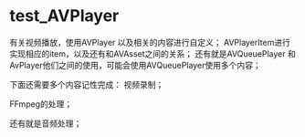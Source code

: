 # test_AVPlayer

有关视频播放，使用AVPlayer 以及相关的内容进行自定义；
AVPlayerItem进行实现相应的item，以及还有和AVAsset之间的关系；
还有就是AVQueuePlayer 和AvPlayer他们之间的使用，可能会使用AVQueuePlayer使用多个内容；

下面还需要多个内容记性完成：
视频录制；

FFmpeg的处理；

还有就是音频处理；
